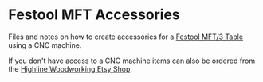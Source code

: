 # Festool MFT Accessories
Files and notes on how to create accessories for a [Festool MFT/3 Table](https://www.festoolusa.com/accessories/sawing/underframes-and-work-benches/work-benches/495315---mft3) using a CNC machine.  

If you don't have access to a CNC machine items can also be ordered from the [Highline Woodworking Etsy Shop](https://www.etsy.com/shop/HighlineWoodworking).
